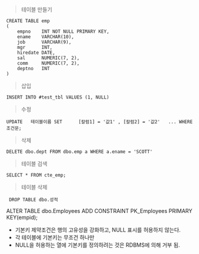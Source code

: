 



> 테이블 만들기
```
CREATE TABLE emp 
(
    empno    INT NOT NULL PRIMARY KEY,
    ename    VARCHAR(10),
    job      VARCHAR(9),
    mgr      INT,
    hiredate DATE,
    sal      NUMERIC(7, 2),
    comm     NUMERIC(7, 2),
    deptno   INT
)
```


> 삽입

```
INSERT INTO #test_tbl VALUES (1, NULL)
```


>수정

```
UPDATE   테이블이름 SET      [칼럼1] = '값1' , [칼럼2] = '값2'   ... WHERE    조건문;
```


>삭제

```
DELETE dbo.dept FROM dbo.emp a WHERE a.ename = 'SCOTT'
```



> 테이블 검색

```
SELECT * FROM cte_emp;
```


>테이블 삭제

```
 DROP TABLE dbo.성적
```




ALTER TABLE dbo.Employees ADD CONSTRAINT PK_Employees PRIMARY KEY(empid);
- 기본키 제약조건은 행의 고유성을 강화하고, NULL 표시를 허용하지 않는다.
- 각 테이블에 기본키는 무조건 하나만
-  NULL을 허용하는 열에 기본키를 정의하려는 것은 RDBMS에 의해 거부 됨.
 